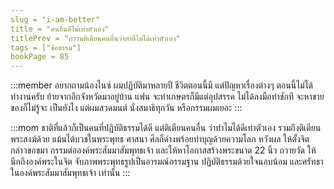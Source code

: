 ```yaml
---
slug = "i-am-better"
title = "คนอื่นดีไม่เท่าตัวเอง"
titlePrev = "กรรมติเตียนคนอื่นว่าทำดีไม่ได้เท่าตัวเอง"
tags = ["ข้อธรรม"]
bookPage = 85
---
```



:::member
อยากถามน้องไนซ์ ผมปฏิบัติมาหลายปี ชีวิตตอนนี้มี
แต่ปัญหาเรื่องต่างๆ ตอนนี้ไม่ได้ทำงานครับ ย้ายจากอีกจังหวัดมาอยู่บ้าน
แฟน จะทำเกษตรก็มีแต่อุปสรรค ไม่ได้ลงมือทำชักที จะหาขายของก็ไม่รู้จะ
เป็นยังไง แต่ผมสวดมนต์ นั่งสมาธิทุกวัน หรือกรรมผมเยอะ
:::

:::mom
ชาติที่แล้วก็เป็นคนที่ปฏิบัติธรรมได้ดี แต่ติเตียนคนอื่น
ว่าทำไมได้ดีเท่าตัวเอง รวมถึงติเตียนพระสงฆ์ด้วย แม้นได้บวชในพระพุทธ
ศาสนา ศีลก็ด่างพร้อยทำบุญด้วยความโลภ หวังผล ให้ตั้งจิต กล่าวขอขมา
กรรมต่อองค์พระสัมมาสัมพุทธเจ้า และให้หาโอกาสสร้างพระขนาด 22 นิ้ว
ถวายวัด ให้นึกถึงองค์พระในจิต จับภาพพระพุทธรูปเป็นอารมณ์กรรมฐาน
ปฏิบัติธรรมด้วยใจนอบน้อม และศรัทธาในองค์พระสัมมาสัมพุทธเจ้า เท่านั้น
:::
